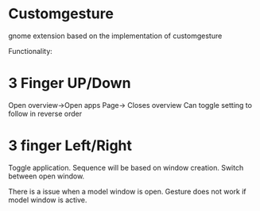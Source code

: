 # Customgesture
gnome extension based on the implementation of customgesture

Functionality:

# 3 Finger UP/Down

Open overview->Open apps Page-> Closes overview
Can toggle setting to follow in reverse order

# 3 finger Left/Right
Toggle application. Sequence will be based on window creation.
Switch between open window.

There is a issue when a model window is open. Gesture does not work if model window is active.
